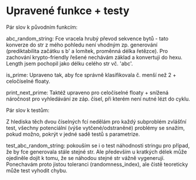 # Upravené funkce + testy

Pár slov k původním funkcím:

abc_random_string: Fce vracela hrubý převod sekvence bytů - tato konverze do str z mého pohledu není vhodným zp. generování (prediktabilita začátku s b' a lomítek, proměnná délka řetězce). Pro zachování krypto-friendly řešené nechávám základ a konvertuji do hexu. Length jsem pochopil jako délku celého str vč. 'abc'.

is_prime: Upraveno tak, aby fce správně klasifikovala č. menší než 2 + celočíselné floaty.

print_next_prime: Taktéž upraveno pro celočíselné floaty + snížená náročnost pro vyhledávání ze záp. čísel, při kterém není nutné lézt do cyklu. 

Pár slov k testům:

Z hlediska těch dvou číselných fcí nedělám pro každý subproblém zvlášťní test, všechny potenciální (výše vytčené/odstraněné) problémy se snažím, pokud možno, pokrýt v jedné sadě testů s parametrize.

test_abc_random_string: pokouším se i o test náhodnosti stringu pro případ, že by fce generovala stále stejné str. Ale především u kratkých délek může ojediněle dojít k tomu, že se náhodou stejné str vážně vygenerují. Ponechavám proto jistou toleranci (randomness_index), ale čistě teoreticky může test vyhodit chybu.  
